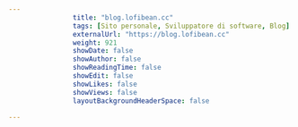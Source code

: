---
                title: "blog.lofibean.cc"
                tags: [Sito personale, Sviluppatore di software, Blog]
                externalUrl: "https://blog.lofibean.cc"
                weight: 921
                showDate: false
                showAuthor: false
                showReadingTime: false
                showEdit: false
                showLikes: false
                showViews: false
                layoutBackgroundHeaderSpace: false
                ---

